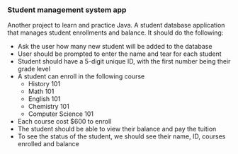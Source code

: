 ### Student management system app
<p>Another project to learn and practice Java. A student database application that manages student enrollments and balance. It should do the following:</p>

- Ask the user how many new student will be added to the database
- User should be prompted to enter the name and tear for each student
- Student should have a 5-digit unique ID, with the first number being their grade level
- A student can enroll in the following course
    - History 101
    - Math 101
    - English 101
    - Chemistry 101
    - Computer Science 101
- Each course cost $600 to enroll
- The student should be able to view their balance and pay the tuition
- To see the status of the student, we should see their name, ID, courses enrolled and balance